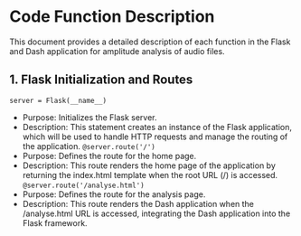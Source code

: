 # Code Function Description
This document provides a detailed description of each function in the Flask and Dash application for amplitude analysis of audio files.
## 1. Flask Initialization and Routes
`server = Flask(__name__)`

- Purpose: Initializes the Flask server.
- Description: This statement creates an instance of the Flask application, which will be used to handle HTTP requests and manage the routing of the application.
`@server.route('/')`
- Purpose: Defines the route for the home page.
- Description: This route renders the home page of the application by returning the index.html template when the root URL (/) is accessed.
`@server.route('/analyse.html')`
- Purpose: Defines the route for the analysis page.
- Description: This route renders the Dash application when the /analyse.html URL is accessed, integrating the Dash application into the Flask framework.
